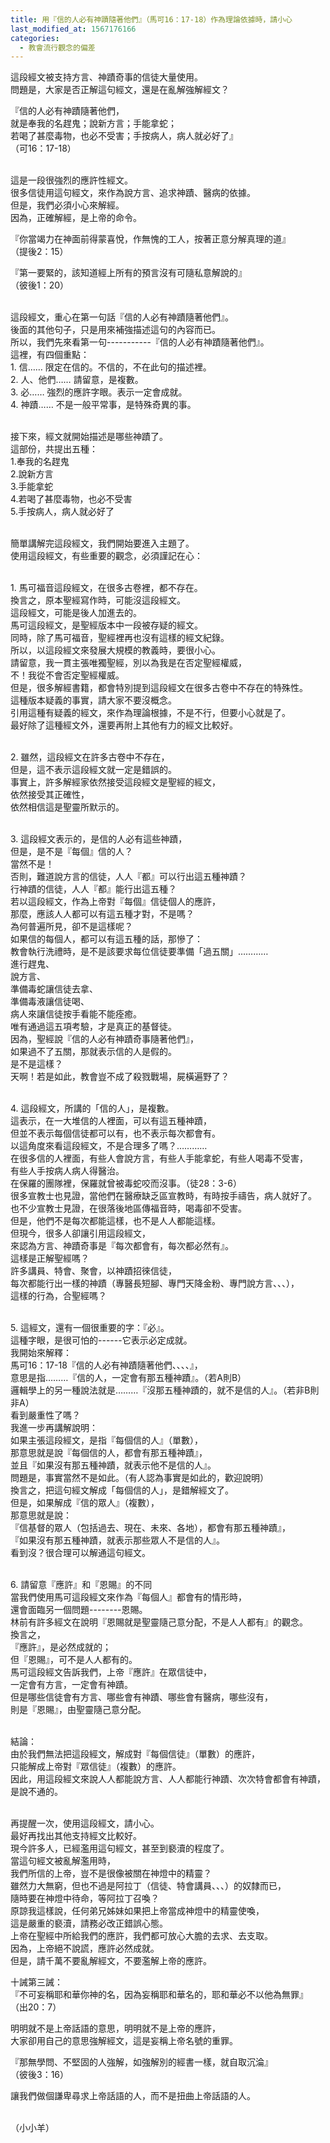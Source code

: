 ```yaml
---
title: 用『信的人必有神蹟隨著他們』（馬可16：17-18）作為理論依據時，請小心
last_modified_at: 1567176166
categories:
  - 教會流行觀念的偏差
---
```


<p>這段經文被支持方言、神蹟奇事的信徒大量使用。<br>
問題是，大家是否正解這句經文，還是在亂解強解經文？</p>

<p>『信的人必有神蹟隨著他們，<br>
就是奉我的名趕鬼；說新方言；手能拿蛇；<br>
若喝了甚麼毒物，也必不受害；手按病人，病人就必好了』<br>
（可16：17-18）</p>

<p><br>
這是一段很強烈的應許性經文。<br>
很多信徒用這句經文，來作為說方言、追求神蹟、醫病的依據。<br>
但是，我們必須小心來解經。<br>
因為，正確解經，是上帝的命令。</p>

<p>『你當竭力在神面前得蒙喜悅，作無愧的工人，按著正意分解真理的道』<br>
（提後2：15）</p>

<p>『第一要緊的，該知道經上所有的預言沒有可隨私意解說的』<br>
（彼後1：20）</p>

<p><br>
這段經文，重心在第一句話『信的人必有神蹟隨著他們』。<br>
後面的其他句子，只是用來補強描述這句的內容而已。<br>
所以，我們先來看第一句-----------『信的人必有神蹟隨著他們』。<br>
這裡，有四個重點：<br>
1. 信…… 限定在信的。不信的，不在此句的描述裡。<br>
2. 人、他們…… 請留意，是複數。<br>
3. 必…… 強烈的應許字眼。表示一定會成就。<br>
4. 神蹟…… 不是一般平常事，是特殊奇異的事。</p>

<p><br>
接下來，經文就開始描述是哪些神蹟了。<br>
這部份，共提出五種：<br>
1.奉我的名趕鬼<br>
2.說新方言<br>
3.手能拿蛇<br>
4.若喝了甚麼毒物，也必不受害<br>
5.手按病人，病人就必好了</p>

<p><br>
簡單講解完這段經文，我們開始要進入主題了。<br>
使用這段經文，有些重要的觀念，必須謹記在心：</p>

<p><br>
1. 馬可福音這段經文，在很多古卷裡，都不存在。<br>
換言之，原本聖經寫作時，可能沒這段經文。<br>
這段經文，可能是後人加進去的。<br>
馬可這段經文，是聖經版本中一段被存疑的經文。<br>
同時，除了馬可福音，聖經裡再也沒有這樣的經文紀錄。<br>
所以，以這段經文來發展大規模的教義時，要很小心。<br>
請留意，我一貫主張唯獨聖經，別以為我是在否定聖經權威，<br>
不！我從不會否定聖經權威。<br>
但是，很多解經書籍，都會特別提到這段經文在很多古卷中不存在的特殊性。<br>
這種版本疑義的事實，請大家不要沒概念。<br>
引用這種有疑義的經文，來作為理論根據，不是不行，但要小心就是了。<br>
最好除了這種經文外，還要再附上其他有力的經文比較好。</p>

<p><br>
2. 雖然，這段經文在許多古卷中不存在，<br>
但是，這不表示這段經文就一定是錯誤的。<br>
事實上，許多解經家依然接受這段經文是聖經的經文，<br>
依然接受其正確性，<br>
依然相信這是聖靈所默示的。</p>

<p><br>
3. 這段經文表示的，是信的人必有這些神蹟，<br>
但是，是不是『每個』信的人？<br>
當然不是！<br>
否則，難道說方言的信徒，人人『都』可以行出這五種神蹟？<br>
行神蹟的信徒，人人『都』能行出這五種？<br>
若以這段經文，作為上帝對『每個』信徒個人的應許，<br>
那麼，應該人人都可以有這五種才對，不是嗎？<br>
為何普遍所見，卻不是這樣呢？<br>
如果信的每個人，都可以有這五種的話，那慘了：<br>
教會執行洗禮時，是不是該要求每位信徒要準備「過五關」…………<br>
進行趕鬼、<br>
說方言、<br>
準備毒蛇讓信徒去拿、<br>
準備毒液讓信徒喝、<br>
病人來讓信徒按手看能不能痊癒。<br>
唯有通過這五項考驗，才是真正的基督徒。<br>
因為，聖經說『信的人必有神蹟奇事隨著他們』，<br>
如果過不了五關，那就表示信的人是假的。<br>
是不是這樣？<br>
天啊！若是如此，教會豈不成了殺戮戰場，屍橫遍野了？</p>

<p><br>
4. 這段經文，所講的「信的人」，是複數。<br>
這表示，在一大堆信的人裡面，可以有這五種神蹟，<br>
但並不表示每個信徒都可以有，也不表示每次都會有。<br>
以這角度來看這段經文，不是合理多了嗎？…………<br>
在很多信的人裡面，有些人會說方言，有些人手能拿蛇，有些人喝毒不受害，<br>
有些人手按病人病人得醫治。<br>
在保羅的團隊裡，保羅就曾被毒蛇咬而沒事。（徒28：3-6）<br>
很多宣教士也見證，當他們在醫療缺乏區宣教時，有時按手禱告，病人就好了。<br>
也不少宣教士見證，在很落後地區傳福音時，喝毒卻不受害。<br>
但是，他們不是每次都能這樣，也不是人人都能這樣。<br>
但現今，很多人卻讓引用這段經文，<br>
來認為方言、神蹟奇事是『每次都會有，每次都必然有』。<br>
這樣是正解聖經嗎？<br>
許多講員、特會、聚會，以神蹟招徠信徒，<br>
每次都能行出一樣的神蹟（專醫長短腳、專門天降金粉、專門說方言、、、），<br>
這樣的行為，合聖經嗎？</p>

<p><br>
5. 這經文，還有一個很重要的字：『必』。<br>
這種字眼，是很可怕的------它表示必定成就。<br>
我開始來解釋：<br>
馬可16：17-18『信的人必有神蹟隨著他們、、、、』，<br>
意思是指………『信的人，一定會有那五種神蹟』。（若A則B）<br>
邏輯學上的另一種說法就是………『沒那五種神蹟的，就不是信的人』。（若非B則非A）<br>
看到嚴重性了嗎？<br>
我進一步再講解說明：<br>
如果主張這段經文，是指『每個信的人』（單數），<br>
那意思就是說『每個信的人，都會有那五種神蹟』，<br>
並且『如果沒有那五種神蹟，就表示他不是信的人』。<br>
問題是，事實當然不是如此。（有人認為事實是如此的，歡迎說明）<br>
換言之，把這句經文解成「每個信的人」，是錯解經文了。<br>
但是，如果解成『信的眾人』（複數），<br>
那意思就是說：<br>
『信基督的眾人（包括過去、現在、未來、各地），都會有那五種神蹟』，<br>
『如果沒有那五種神蹟，就表示那些眾人不是信的人』。<br>
看到沒？很合理可以解通這句經文。</p>

<p><br>
6. 請留意『應許』和『恩賜』的不同<br>
當我們使用馬可這段經文來作為『每個人』都會有的情形時，<br>
還會面臨另一個問題--------恩賜。<br>
林前有許多經文在說明『恩賜就是聖靈隨己意分配，不是人人都有』的觀念。<br>
換言之，<br>
『應許』，是必然成就的；<br>
但『恩賜』，可不是人人都有的。<br>
馬可這段經文告訴我們，上帝『應許』在眾信徒中，<br>
一定會有方言，一定會有神蹟。<br>
但是哪些信徒會有方言、哪些會有神蹟、哪些會有醫病，哪些沒有，<br>
則是『恩賜』，由聖靈隨己意分配。</p>

<p><br>
結論：<br>
由於我們無法把這段經文，解成對『每個信徒』（單數）的應許，<br>
只能解成上帝對『眾信徒』（複數）的應許。<br>
因此，用這段經文來說人人都能說方言、人人都能行神蹟、次次特會都會有神蹟，是說不通的。</p>

<p><br>
再提醒一次，使用這段經文，請小心。<br>
最好再找出其他支持經文比較好。<br>
現今許多人，已經濫用這句經文，甚至到褻瀆的程度了。<br>
當這句經文被亂解濫用時，<br>
我們所信的上帝，豈不是很像被關在神燈中的精靈？<br>
雖然力大無窮，但也不過是阿拉丁（信徒、特會講員、、、）的奴隸而已，<br>
隨時要在神燈中待命，等阿拉丁召喚？<br>
原諒我這樣說，任何弟兄姊妹如果把上帝當成神燈中的精靈使喚，<br>
這是嚴重的褻瀆，請務必改正錯誤心態。<br>
上帝在聖經中所給我們的應許，我們都可放心大膽的去求、去支取。<br>
因為，上帝絕不說謊，應許必然成就。<br>
但是，請千萬不要亂解經文，不要濫解上帝的應許。</p>

<p>十誡第三誡：<br>
『不可妄稱耶和華你神的名，因為妄稱耶和華名的，耶和華必不以他為無罪』<br>
（出20：7）</p>

<p>明明就不是上帝話語的意思，明明就不是上帝的應許，<br>
大家卻用自己的意思強解經文，這是妄稱上帝名號的重罪。</p>

<p>『那無學問、不堅固的人強解，如強解別的經書一樣，就自取沉淪』<br>
（彼後3：16）</p>

<p>讓我們做個謙卑尋求上帝話語的人，而不是扭曲上帝話語的人。</p>

<p><br>
（小小羊）</p>

